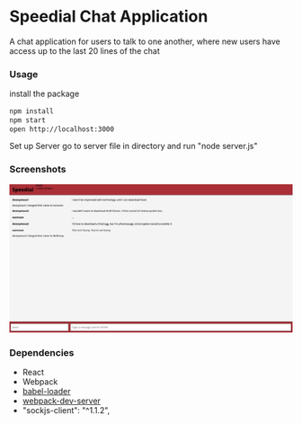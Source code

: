 Speedial Chat Application
=====================

A chat application for users to talk to one another, where new users have access up to the last 20 lines of the chat

### Usage

install the package 
```
npm install
npm start
open http://localhost:3000
```

Set up Server 
go to server file in directory and run "node server.js"


### Screenshots
![Speedial home page](./screenshots/homepage.png)



### Dependencies

* React
* Webpack
* [babel-loader](https://github.com/babel/babel-loader)
* [webpack-dev-server](https://github.com/webpack/webpack-dev-server)
* "sockjs-client": "^1.1.2",
